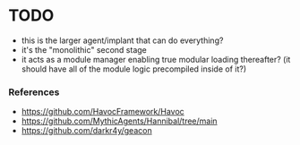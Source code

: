 # TODO
- this is the larger agent/implant that can do everything?
- it's the "monolithic" second stage
- it acts as a module manager enabling true modular loading thereafter? (it should have all of the module logic precompiled inside of it?)

### References
- https://github.com/HavocFramework/Havoc
- https://github.com/MythicAgents/Hannibal/tree/main
- https://github.com/darkr4y/geacon
